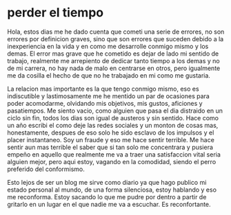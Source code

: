 # perder el tiempo

Hola, estos dias me he dado cuenta que cometi una serie de errores, no son errores por definicion graves, sino que son errores que suceden debido a la inexperiencia en la vida y en como me desarrolle conmigo mismo y los demas. El error mas grave que he cometido es dejar de lado mi sentido de trabajo, realmente me arrepiento de dedicar tanto tiempo a los demas y no de mi carrera, no hay nada de malo en centrarse en otros, pero igualmente me da cosilla el hecho de que no he trabajado en mi como me gustaria. 

La relacion mas importante es la que tengo conmigo mismo, eso es indiscutible y lastimosamente me he mentido un par de ocasiones para poder acomodarme, olvidando mis objetivos, mis gustos, aficiones y pasatiempos. Me siento vacio, como alguien que pasa el dia distraido en un ciclo sin fin, todos los dias son igual de austeros y sin sentido. Hace como un año escribi el como deje las redes sociales y un monton de cosas mas, honestamente, despues de eso solo he sido esclavo de los impulsos y el placer instantaneo. Soy un fraude y eso me hace sentir terrible. Me hace sentir aun mas terrible el saber que si tan solo me concentrara y pusiera empeño en aquello que realmente me va a traer una satisfaccion vital seria alguien mejor, pero aqui estoy, vagando en la comodidad, siendo el perro preferido del conformismo.

Esto lejos de ser un blog me sirve como diario ya que hago publico mi estado personal al mundo, de una forma silenciosa, estoy hablando y eso me reconforma. Estoy sacando lo que me pudre por dentro a partir de gritarlo en un lugar en el que nadie me va a escuchar. Es reconfortante.

